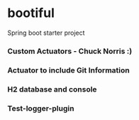 # bootiful
Spring boot starter project

### Custom Actuators - Chuck Norris :)
### Actuator to include Git Information
### H2 database and console
### Test-logger-plugin

